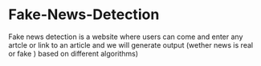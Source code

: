 # Fake-News-Detection
Fake news detection is a website where users can come and enter any artcle or link to an article and we will generate output (wether news is real or fake ) based on different algorithms)
